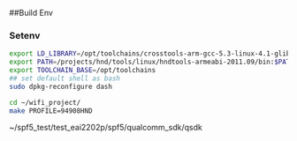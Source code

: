 
##Build Env


### Setenv
```bash
export LD_LIBRARY=/opt/toolchains/crosstools-arm-gcc-5.3-linux-4.1-glibc-2.24-binutils-2.25/usr/lib
export PATH=/projects/hnd/tools/linux/hndtools-armeabi-2011.09/bin:$PATH
export TOOLCHAIN_BASE=/opt/toolchains
## set default shell as bash
sudo dpkg-reconfigure dash

```


```bash
cd ~/wifi_project/
make PROFILE=94908HND

```

~/spf5_test/test_eai2202p/spf5/qualcomm_sdk/qsdk
